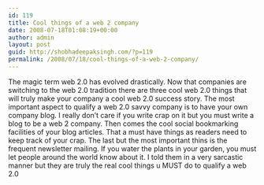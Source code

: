 ```yaml
---
id: 119
title: Cool things of a web 2 company
date: 2008-07-18T01:08:19+00:00
author: admin
layout: post
guid: http://shobhadeepaksingh.com/?p=119
permalink: /2008/07/18/cool-things-of-a-web-2-company/
---
```

The magic term web 2.0 has evolved drastically. Now that companies are switching to the web 2.0 tradition there are three cool web 2.0 things that will truly make your company a cool web 2.0 success story. The most important aspect to qualify a web 2.0 savvy company is to have your own company blog. I really don&#8217;t care if you write crap on it but you must write a blog to be a web 2 company. Then comes the cool social bookmarking facilities of your blog articles. That a must have things as readers need to keep track of your crap. The last but the most important thins is the frequent newsletter mailing. If you water the plants in your garden, you must let people around the world know about it. I told them in a very sarcastic manner but they are truly the real cool things u MUST do to qualify a web 2.0